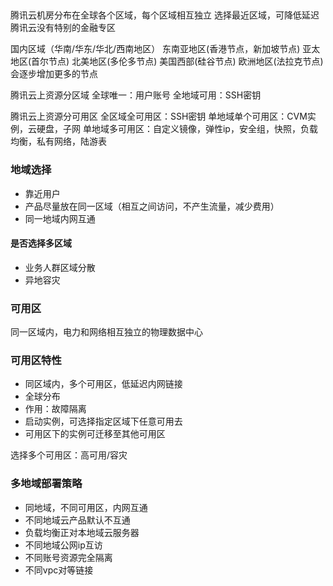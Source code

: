 ## 
腾讯云机房分布在全球各个区域，每个区域相互独立
选择最近区域，可降低延迟
腾讯云没有特别的金融专区

国内区域（华南/华东/华北/西南地区）
东南亚地区(香港节点，新加坡节点)
亚太地区(首尔节点)
北美地区(多伦多节点)
美国西部(硅谷节点)
欧洲地区(法拉克节点)
会逐步增加更多的节点


腾讯云上资源分区域
全球唯一：用户账号
全地域可用：SSH密钥

腾讯云上资源分可用区
全区域全可用区：SSH密钥
单地域单个可用区：CVM实例，云硬盘，子网
单地域多可用区：自定义镜像，弹性ip，安全组，快照，负载均衡，私有网络，陆游表

### 地域选择
- 靠近用户
- 产品尽量放在同一区域（相互之间访问，不产生流量，减少费用）
- 同一地域内网互通

#### 是否选择多区域
  - 业务人群区域分散
  - 异地容灾

### 可用区
同一区域内，电力和网络相互独立的物理数据中心
### 可用区特性
- 同区域内，多个可用区，低延迟内网链接
- 全球分布
- 作用：故障隔离
- 启动实例，可选择指定区域下任意可用去
- 可用区下的实例可迁移至其他可用区

选择多个可用区：高可用/容灾

### 多地域部署策略
 - 同地域，不同可用区，内网互通
 - 不同地域云产品默认不互通
 - 负载均衡正对本地域云服务器
 - 不同地域公网ip互访
 - 不同账号资源完全隔离
 - 不同vpc对等链接


